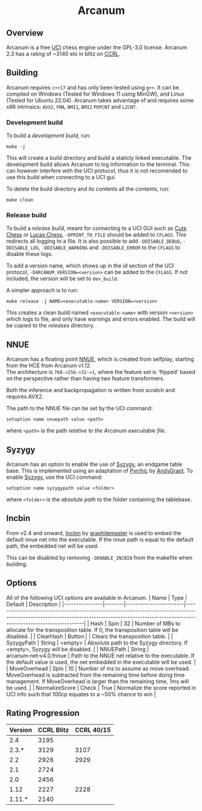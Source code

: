 <div align="center">
  <h1>Arcanum</h1>
</div>

## Overview
Arcanum is a free [UCI][uci-protocol] chess engine under the GPL-3.0 license.
Arcanum 2.3 has a rating of ~3140 elo in blitz on [CCRL][ccrl].

## Building
Arcanum requires `c++17` and has only been tested using `g++`. It can be compiled on Windows (Tested for Windows 11 using MinGW), and Linux (Tested for Ubuntu 22.04). Arcanum takes advantage of and requires some x86 intrinsics: `AVX2`, `FMA`, `BMI1`, `BMI2` `POPCNT` and `LZCNT`.

### Development build
To build a *development build*, run:

```
make -j
```
This will create a build directory and build a staticly linked executable. The development build allows Arcanum to log information to the terminal. This can however interfere with the UCI protocol, thus it is not recomended to use this build when connecting to a UCI gui.

To delete the build directory and its contents all the contents, run:
```
make clean
```

### Release build
To build a *release build*, meant for connecting to a UCI GUI such as [Cute Chess][cute-chess] or [Lucas Chess][lucas-chess], `-DPRINT_TO_FILE` should be added to `CFLAGS`. This redirects all logging to a file. It is also possible to add `-DDISABLE_DEBUG`, `-DDISABLE_LOG`, `-DDISABLE_WARNING` and `-DDISABLE_ERROR` to the `CFLAGS` to disable these logs.

To add a version name, which shows up in the *id* section of the UCI protocol, `-DARCANUM_VERSION=<version>` can be added to the `CFLAGS`. If not included, the version will be set to `dev_build`.

A simpler approach is to run:

```
make release -j NAME=<executable-name> VERSION=<version>
```

This creates a clean build named `<executable-name>` with version `<version>` which logs to file, and only have warnings and errors enabled. The build will be copied to the *releases* directory.

## NNUE
Arcanum has a floating point [NNUE][nnue], which is created from selfplay, starting from the HCE from Arcanum v1.12. \
The architecture is `768->256->32->1`, where the feature set is 'flipped' based on the perspective rather than having two feature transformers.

Both the inference and backpropagation is written from scratch and requires AVX2.

The path to the NNUE file can be set by the UCI command:
```
setoption name nnuepath value <path>
```
where `<path>` is the path _relative to the Arcanum executable file_.

## Syzygy
Arcanum has an option to enable the use of [Syzygy][syzygy], an endgame table base. This is implemented using an adaptation of [Pyrrhic][pyrrhic] by [AndyGrant][andy-grant]. To enable [Syzygy][syzygy], use the UCI command:
```
setoption name syzygypath value <folder>
```
where `<folder>` is the _absolute path_ to the folder containing the tablebase.

## Incbin
From v2.4 and onward, [Incbin][incbin] by [graphitemaster][graphitemaster] is used to embed the default nnue net into the executable. If the nnue path is equal to the default path, the embedded net will be used.

This can be disabled by removing `-DENABLE_INCBIN` from the makefile when building.


## Options
All of the following UCI options are available in Arcanum.
| Name           | Type   | Default                | Description                                                                                                                                                                                    |
|----------------|--------|------------------------|------------------------------------------------------------------------------------------------------------------------------------------------------------------------------------------------|
| Hash           | Spin   | 32                     | Number of MBs to allocate for the transposition table. If 0, the transposition table will be disabled.                                                                                         |
| ClearHash      | Button |                        | Clears the transposition table.                                                                                                                                                                |
| SyzygyPath     | String | \<empty\>              | Absolute path to the Syzygy directory. If \<empty\>, Syzygy will be disabled.                                                                                                                  |
| NNUEPath       | String | arcanum&#8209;net&#8209;v4.0.fnnue | Path to the NNUE net relative to the executable. If the default value is used, the net embedded in the executable will be used.                                                                                                                                  |
| MoveOverhead   | Spin   | 10                     | Number of ms to assume as move overhead. MoveOverhead is subtracted from the remaining time before doing time management. If MoveOverhead is larger than the remaining time, 1ms will be used. |
| NormalizeScore | Check  | True                   | Normalize the score reported in UCI info such that 100cp equates to a ~50% chance to win                                                                                                       |

## Rating Progression

| Version | CCRL Blitz | CCRL 40/15 |
|---------|------------|------------|
| 2.4     | 3195       |            |
| 2.3.*   | 3129       | 3107       |
| 2.2     | 2926       | 2929       |
| 2.1     | 2724       |            |
| 2.0     | 2456       |            |
| 1.12    | 2227       | 2228       |
| 1.11.*  | 2140       |            |

[uci-protocol]: https://backscattering.de/chess/uci/
[lucas-chess]: https://lucaschess.pythonanywhere.com/
[cute-chess]: https://cutechess.com/
[python-chess]: https://python-chess.readthedocs.io/en/latest/
[perft]: https://www.chessprogramming.org/Perft
[perft-results]: https://www.chessprogramming.org/Perft_Results
[qsearch]: https://www.chessprogramming.org/Quiescence_Search
[test-positions]: https://www.chessprogramming.org/Test-Positions
[bkt]: https://www.chessprogramming.org/Bratko-Kopec_Test
[chess.com]: https://www.chess.com
[nnue]: https://www.chessprogramming.org/NNUE
[lichess]: https://lichess.org/@/ArcanumBot
[ccrl]: https://computerchess.org.uk/ccrl/404/
[syzygy]: http://tablebase.sesse.net/
[pyrrhic]: https://github.com/AndyGrant/Pyrrhic
[andy-grant]: https://github.com/AndyGrant
[incbin]: https://github.com/graphitemaster/incbin
[graphitemaster]: https://github.com/graphitemaster
